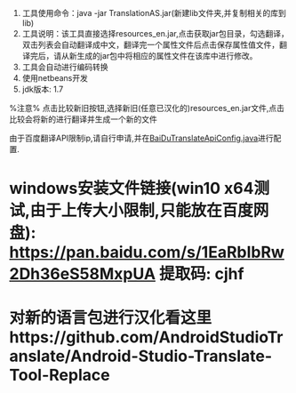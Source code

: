 1. 工具使用命令：java -jar TranslationAS.jar(新建lib文件夹,并复制相关的库到lib)
2. 工具说明：该工具直接选择resources_en.jar,点击获取jar包目录，勾选翻译，双击列表会自动翻译成中文，翻译完一个属性文件后点击保存属性值文件，翻译完后，请从新生成的jar包中将相应的属性文件在该库中进行修改。
3. 工具会自动进行编码转换
4. 使用netbeans开发
5. jdk版本: 1.7

%注意%
点击比较新旧按钮,选择新旧(任意已汉化的)resources_en.jar文件,点击比较会将新的进行翻译并生成一个新的文件

由于百度翻译API限制ip,请自行申请,并在[BaiDuTranslateApiConfig.java](https://github.com/AndroidStudioTranslate/Android-Studio-Translate-Tool/blob/master/src/translation/baidu/BaiDuTranslateApiConfig.java "BaiDuTranslateApiConfig.java")进行配置.


# windows安装文件链接(win10 x64测试,由于上传大小限制,只能放在百度网盘): https://pan.baidu.com/s/1EaRbIbRw2Dh36eS58MxpUA 提取码: cjhf

# 对新的语言包进行汉化看这里https://github.com/AndroidStudioTranslate/Android-Studio-Translate-Tool-Replace
